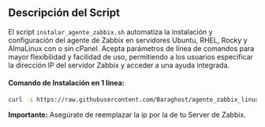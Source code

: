 ## Descripción del Script

El script `instalar_agente_zabbix.sh` automatiza la instalación y configuración del agente de Zabbix en servidores Ubuntu, RHEL, Rocky y AlmaLinux con o sin cPanel. Acepta parámetros de línea de comandos para mayor flexibilidad y facilidad de uso, permitiendo a los usuarios especificar la dirección IP del servidor Zabbix y acceder a una ayuda integrada.

#### Comando de Instalación en 1 linea:

```bash
curl -s https://raw.githubusercontent.com/Baraghost/agente_zabbix_linux/main/instalar_agente_zabbix.sh | sudo bash -s -- --zabbix_server 192.168.1.100
```

**Importante:** Asegúrate de reemplazar la ip por la de tu Server de Zabbix.
